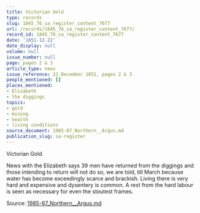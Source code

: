 ```yaml
---
title: Victorian Gold
type: records
slug: 1845_76_sa_register_content_7677
url: /records/1845_76_sa_register_content_7677/
record_id: 1845_76_sa_register_content_7677
date: '1851-12-22'
date_display: null
volume: null
issue_number: null
page: pages 2 & 3
article_type: news
issue_reference: 22 December 1851, pages 2 & 3
people_mentioned: []
places_mentioned:
- Elizabeth
- the diggings
topics:
- gold
- mining
- health
- living conditions
source_document: 1985-87_Northern__Argus.md
publication_slug: sa-register
---
```


Victorian Gold

News with the Elizabeth says 39 men have returned from the diggings and those intending to return will not do so, we are told, till March because water has become exceedingly scarce and brackish.  Living there is very hard and expensive and dysentery is common.  A rest from the hard labour is seen as necessary for even the stoutest frames.

Source: [1985-87_Northern__Argus.md](/downloads/markdown/1985-87_Northern__Argus.md)
